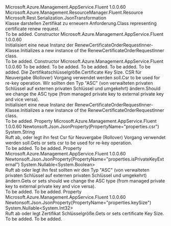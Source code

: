 <Type Name="RenewCertificateOrderRequestInner" FullName="Microsoft.Azure.Management.AppService.Fluent.Models.RenewCertificateOrderRequestInner">
  <TypeSignature Language="C#" Value="public class RenewCertificateOrderRequestInner : Microsoft.Azure.Management.ResourceManager.Fluent.Resource" />
  <TypeSignature Language="ILAsm" Value=".class public auto ansi beforefieldinit RenewCertificateOrderRequestInner extends Microsoft.Azure.Management.ResourceManager.Fluent.Resource" />
  <TypeSignature Language="DocId" Value="T:Microsoft.Azure.Management.AppService.Fluent.Models.RenewCertificateOrderRequestInner" />
  <TypeSignature Language="VB.NET" Value="Public Class RenewCertificateOrderRequestInner&#xA;Inherits Resource" />
  <TypeSignature Language="F#" Value="type RenewCertificateOrderRequestInner = class&#xA;    inherit Resource" />
  <AssemblyInfo>
    <AssemblyName>Microsoft.Azure.Management.AppService.Fluent</AssemblyName>
    <AssemblyVersion>1.0.0.60</AssemblyVersion>
  </AssemblyInfo>
  <Base>
    <BaseTypeName>Microsoft.Azure.Management.ResourceManager.Fluent.Resource</BaseTypeName>
  </Base>
  <Interfaces />
  <Attributes>
    <Attribute>
      <AttributeName>Microsoft.Rest.Serialization.JsonTransformation</AttributeName>
    </Attribute>
  </Attributes>
  <Docs>
    <summary>
            <span data-ttu-id="ecc13-101">Klasse darstellen Zertifikat zu erneuern Anforderung.</span><span class="sxs-lookup"><span data-stu-id="ecc13-101">Class representing certificate renew request.</span></span>
            </summary>
    <remarks>To be added.</remarks>
  </Docs>
  <Members>
    <Member MemberName=".ctor">
      <MemberSignature Language="C#" Value="public RenewCertificateOrderRequestInner ();" />
      <MemberSignature Language="ILAsm" Value=".method public hidebysig specialname rtspecialname instance void .ctor() cil managed" />
      <MemberSignature Language="DocId" Value="M:Microsoft.Azure.Management.AppService.Fluent.Models.RenewCertificateOrderRequestInner.#ctor" />
      <MemberSignature Language="VB.NET" Value="Public Sub New ()" />
      <MemberType>Constructor</MemberType>
      <AssemblyInfo>
        <AssemblyName>Microsoft.Azure.Management.AppService.Fluent</AssemblyName>
        <AssemblyVersion>1.0.0.60</AssemblyVersion>
      </AssemblyInfo>
      <Parameters />
      <Docs>
        <summary>
            <span data-ttu-id="ecc13-102">Initialisiert eine neue Instanz der RenewCertificateOrderRequestInner-Klasse.</span><span class="sxs-lookup"><span data-stu-id="ecc13-102">Initializes a new instance of the RenewCertificateOrderRequestInner class.</span></span>
            </summary>
        <remarks>To be added.</remarks>
      </Docs>
    </Member>
    <Member MemberName=".ctor">
      <MemberSignature Language="C#" Value="public RenewCertificateOrderRequestInner (string location = null, string id = null, string name = null, string type = null, System.Collections.Generic.IDictionary&lt;string,string&gt; tags = null, Nullable&lt;int&gt; keySize = null, string csr = null, Nullable&lt;bool&gt; isPrivateKeyExternal = null);" />
      <MemberSignature Language="ILAsm" Value=".method public hidebysig specialname rtspecialname instance void .ctor(string location, string id, string name, string type, class System.Collections.Generic.IDictionary`2&lt;string, string&gt; tags, valuetype System.Nullable`1&lt;int32&gt; keySize, string csr, valuetype System.Nullable`1&lt;bool&gt; isPrivateKeyExternal) cil managed" />
      <MemberSignature Language="DocId" Value="M:Microsoft.Azure.Management.AppService.Fluent.Models.RenewCertificateOrderRequestInner.#ctor(System.String,System.String,System.String,System.String,System.Collections.Generic.IDictionary{System.String,System.String},System.Nullable{System.Int32},System.String,System.Nullable{System.Boolean})" />
      <MemberSignature Language="VB.NET" Value="Public Sub New (Optional location As String = null, Optional id As String = null, Optional name As String = null, Optional type As String = null, Optional tags As IDictionary(Of String, String) = null, Optional keySize As Nullable(Of Integer) = null, Optional csr As String = null, Optional isPrivateKeyExternal As Nullable(Of Boolean) = null)" />
      <MemberSignature Language="F#" Value="new Microsoft.Azure.Management.AppService.Fluent.Models.RenewCertificateOrderRequestInner : string * string * string * string * System.Collections.Generic.IDictionary&lt;string, string&gt; * Nullable&lt;int&gt; * string * Nullable&lt;bool&gt; -&gt; Microsoft.Azure.Management.AppService.Fluent.Models.RenewCertificateOrderRequestInner" Usage="new Microsoft.Azure.Management.AppService.Fluent.Models.RenewCertificateOrderRequestInner (location, id, name, type, tags, keySize, csr, isPrivateKeyExternal)" />
      <MemberType>Constructor</MemberType>
      <AssemblyInfo>
        <AssemblyName>Microsoft.Azure.Management.AppService.Fluent</AssemblyName>
        <AssemblyVersion>1.0.0.60</AssemblyVersion>
      </AssemblyInfo>
      <Parameters>
        <Parameter Name="location" Type="System.String" />
        <Parameter Name="id" Type="System.String" />
        <Parameter Name="name" Type="System.String" />
        <Parameter Name="type" Type="System.String" />
        <Parameter Name="tags" Type="System.Collections.Generic.IDictionary&lt;System.String,System.String&gt;" />
        <Parameter Name="keySize" Type="System.Nullable&lt;System.Int32&gt;" />
        <Parameter Name="csr" Type="System.String" />
        <Parameter Name="isPrivateKeyExternal" Type="System.Nullable&lt;System.Boolean&gt;" />
      </Parameters>
      <Docs>
        <param name="location">To be added.</param>
        <param name="id">To be added.</param>
        <param name="name">To be added.</param>
        <param name="type">To be added.</param>
        <param name="tags">To be added.</param>
        <param name="keySize"><span data-ttu-id="ecc13-103">Die Zertifikatschlüsselgröße.</span><span class="sxs-lookup"><span data-stu-id="ecc13-103">Certificate Key Size.</span></span></param>
        <param name="csr"><span data-ttu-id="ecc13-104">CSR für Neuvergabe (Rollover) Vorgang verwendet werden soll.</span><span class="sxs-lookup"><span data-stu-id="ecc13-104">Csr to be used for re-key operation.</span></span></param>
        <param name="isPrivateKeyExternal"><span data-ttu-id="ecc13-105">Wir sollten den Typ "ASC" (von verwalteten privaten Schlüssel auf externen privaten Schlüssel und umgekehrt) ändern.</span><span class="sxs-lookup"><span data-stu-id="ecc13-105">Should we change the ASC type (from managed private key to external private key and vice versa).</span></span></param>
        <summary>
            <span data-ttu-id="ecc13-106">Initialisiert eine neue Instanz der RenewCertificateOrderRequestInner-Klasse.</span><span class="sxs-lookup"><span data-stu-id="ecc13-106">Initializes a new instance of the RenewCertificateOrderRequestInner class.</span></span>
            </summary>
        <remarks>To be added.</remarks>
      </Docs>
    </Member>
    <Member MemberName="Csr">
      <MemberSignature Language="C#" Value="public string Csr { get; set; }" />
      <MemberSignature Language="ILAsm" Value=".property instance string Csr" />
      <MemberSignature Language="DocId" Value="P:Microsoft.Azure.Management.AppService.Fluent.Models.RenewCertificateOrderRequestInner.Csr" />
      <MemberSignature Language="VB.NET" Value="Public Property Csr As String" />
      <MemberSignature Language="F#" Value="member this.Csr : string with get, set" Usage="Microsoft.Azure.Management.AppService.Fluent.Models.RenewCertificateOrderRequestInner.Csr" />
      <MemberType>Property</MemberType>
      <AssemblyInfo>
        <AssemblyName>Microsoft.Azure.Management.AppService.Fluent</AssemblyName>
        <AssemblyVersion>1.0.0.60</AssemblyVersion>
      </AssemblyInfo>
      <Attributes>
        <Attribute>
          <AttributeName>Newtonsoft.Json.JsonProperty(PropertyName="properties.csr")</AttributeName>
        </Attribute>
      </Attributes>
      <ReturnValue>
        <ReturnType>System.String</ReturnType>
      </ReturnValue>
      <Docs>
        <summary>
            <span data-ttu-id="ecc13-107">Ruft ab, oder legt ihn fest Csr für Neuvergabe (Rollover) Vorgang verwendet werden soll.</span><span class="sxs-lookup"><span data-stu-id="ecc13-107">Gets or sets csr to be used for re-key operation.</span></span>
            </summary>
        <value>To be added.</value>
        <remarks>To be added.</remarks>
      </Docs>
    </Member>
    <Member MemberName="IsPrivateKeyExternal">
      <MemberSignature Language="C#" Value="public Nullable&lt;bool&gt; IsPrivateKeyExternal { get; set; }" />
      <MemberSignature Language="ILAsm" Value=".property instance valuetype System.Nullable`1&lt;bool&gt; IsPrivateKeyExternal" />
      <MemberSignature Language="DocId" Value="P:Microsoft.Azure.Management.AppService.Fluent.Models.RenewCertificateOrderRequestInner.IsPrivateKeyExternal" />
      <MemberSignature Language="VB.NET" Value="Public Property IsPrivateKeyExternal As Nullable(Of Boolean)" />
      <MemberSignature Language="F#" Value="member this.IsPrivateKeyExternal : Nullable&lt;bool&gt; with get, set" Usage="Microsoft.Azure.Management.AppService.Fluent.Models.RenewCertificateOrderRequestInner.IsPrivateKeyExternal" />
      <MemberType>Property</MemberType>
      <AssemblyInfo>
        <AssemblyName>Microsoft.Azure.Management.AppService.Fluent</AssemblyName>
        <AssemblyVersion>1.0.0.60</AssemblyVersion>
      </AssemblyInfo>
      <Attributes>
        <Attribute>
          <AttributeName>Newtonsoft.Json.JsonProperty(PropertyName="properties.isPrivateKeyExternal")</AttributeName>
        </Attribute>
      </Attributes>
      <ReturnValue>
        <ReturnType>System.Nullable&lt;System.Boolean&gt;</ReturnType>
      </ReturnValue>
      <Docs>
        <summary>
            <span data-ttu-id="ecc13-108">Ruft ab oder legt ihn fest sollten wir den Typ "ASC" (von verwalteten privaten Schlüssel auf externen privaten Schlüssel und umgekehrt) ändern.</span><span class="sxs-lookup"><span data-stu-id="ecc13-108">Gets or sets should we change the ASC type (from managed private key to external private key and vice versa).</span></span>
            </summary>
        <value>To be added.</value>
        <remarks>To be added.</remarks>
      </Docs>
    </Member>
    <Member MemberName="KeySize">
      <MemberSignature Language="C#" Value="public Nullable&lt;int&gt; KeySize { get; set; }" />
      <MemberSignature Language="ILAsm" Value=".property instance valuetype System.Nullable`1&lt;int32&gt; KeySize" />
      <MemberSignature Language="DocId" Value="P:Microsoft.Azure.Management.AppService.Fluent.Models.RenewCertificateOrderRequestInner.KeySize" />
      <MemberSignature Language="VB.NET" Value="Public Property KeySize As Nullable(Of Integer)" />
      <MemberSignature Language="F#" Value="member this.KeySize : Nullable&lt;int&gt; with get, set" Usage="Microsoft.Azure.Management.AppService.Fluent.Models.RenewCertificateOrderRequestInner.KeySize" />
      <MemberType>Property</MemberType>
      <AssemblyInfo>
        <AssemblyName>Microsoft.Azure.Management.AppService.Fluent</AssemblyName>
        <AssemblyVersion>1.0.0.60</AssemblyVersion>
      </AssemblyInfo>
      <Attributes>
        <Attribute>
          <AttributeName>Newtonsoft.Json.JsonProperty(PropertyName="properties.keySize")</AttributeName>
        </Attribute>
      </Attributes>
      <ReturnValue>
        <ReturnType>System.Nullable&lt;System.Int32&gt;</ReturnType>
      </ReturnValue>
      <Docs>
        <summary>
            <span data-ttu-id="ecc13-109">Ruft ab oder legt Zertifikat Schlüsselgröße.</span><span class="sxs-lookup"><span data-stu-id="ecc13-109">Gets or sets certificate Key Size.</span></span>
            </summary>
        <value>To be added.</value>
        <remarks>To be added.</remarks>
      </Docs>
    </Member>
  </Members>
</Type>